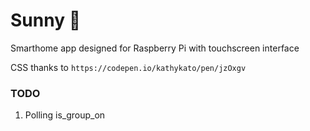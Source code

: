 # Sunny 🍳
Smarthome app designed for Raspberry Pi with touchscreen interface

CSS thanks to `https://codepen.io/kathykato/pen/jzOxgv`

### TODO
1. Polling is_group_on